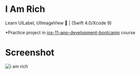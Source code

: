 # I Am Rich
Learn UILabel, UIImageView :gem: | (Swift 4.0/Xcode 9)

*Practice project in [ios-11-app-development-bootcamp](https://www.udemy.com/ios-11-app-development-bootcamp) course

# Screenshot
![i am rich](https://i.imgur.com/IKVXcYd.png?1)
